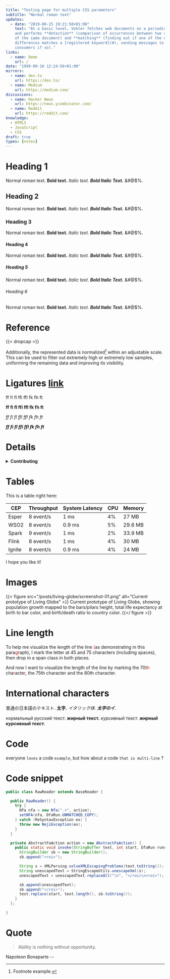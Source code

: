 ```yaml
---
title: "Testing page for multiple CSS parameters"
subtitle: "Normal roman text"
updates:
  - date: "2019-08-15 19:21:50+01:00"
    text: "At a basic level, Vokter fetches web documents on a periodic basis
    and performs **detection** (comparison of occurrences between two snapshots
    of the same document) and **matching** (finding out if one of the detected
    differences matches a [registered keyword](#), sending messages to attached
    consumers if so)."
links:
  - name: Demo
    url: /
date: "1999-09-10 12:24:56+01:00"
mirrors:
  - name: dev.to
    url: https://dev.to/
  - name: Medium
    url: https://medium.com/
discussions:
  - name: Hacker News
    url: https://news.ycombinator.com/
  - name: Reddit
    url: https://reddit.com/
knowledge:
  - HTML5
  - JavaScript
  - CSS
draft: true
types: [notes]
---
```


# Heading 1

Normal roman text. __Bold text.__ _Italic text._ **_Bold Italic Text._** &#@$%.

## Heading 2

Normal roman text. __Bold text.__ _Italic text._ **_Bold Italic Text._** &#@$%.

### Heading 3

Normal roman text. __Bold text.__ _Italic text._ **_Bold Italic Text._** &#@$%.

#### Heading 4

Normal roman text. __Bold text.__ _Italic text._ **_Bold Italic Text._** &#@$%.

##### Heading 5

Normal roman text. __Bold text.__ _Italic text._ **_Bold Italic Text._** &#@$%.

###### Heading 6

Normal roman text. __Bold text.__ _Italic text._ **_Bold Italic Text._** &#@$%.


# Reference

{{< dropcap >}}

Additionally, the represented data is normalized[^test] within an adjustable
scale. This can be used to filter out extremely high or extremely low samples,
uniforming the remaining data and improving its visibility.

[^test]: Footnote example.


# Ligatures [link](https://www.edduarte.com)

ff fi fl ffi ffl fk fh ft

__ff fi fl ffi ffl fk fh ft__

_ff fi fl ffi ffl fk fh ft_

**_ff fi fl ffi ffl fk fh ft_**


# Details

<details>
  <summary><strong>Contributing</strong></summary>
  <div>
    <p>Pull requests and stars are always welcome.</p>
    <details>
      <summary><strong>Inner 1</strong></summary>
      <div>
        <p>For bugs and feature requests, <a href="/jonschlinkert/gulp-htmlmin/issues/new">please create an issue</a>.</p>
      </div>
    </details>
    <details>
      <summary><strong>Inner 2</strong></summary>
      <div>
      <p>Don't forget to like and subscribe!</p>
        <details>
          <summary><strong>Inner-Inner 1</strong></summary>
          <div>
            <p>I didn't :angryface:</p>
          </div>
        </details>
      </div>
    </details>
  </div>
</details>

# Tables

This is a table right here:

| CEP    | Throughput | System Latency | CPU | Memory  |
|--------|------------|----------------|-----|---------|
| Esper  | 8 event/s  | 1 ms           | 4%  | 27 MB   |
| WSO2   | 8 event/s  | 0.9 ms         | 5%  | 29.6 MB |
| Spark  | 9 event/s  | 1 ms           | 2%  | 33.9 MB |
| Flink  | 8 event/s  | 1 ms           | 4%  | 30 MB   |
| Ignite | 8 event/s  | 0.9 ms         | 4%  | 24 MB   |

I hope you like it!

# Images

{{< figure
  src="/posts/living-globe/screenshot-01.png"
  alt="Current prototype of Living Globe" >}}
Current prototype of Living Globe, showing population growth mapped to the
bars/pilars height, total life expectancy at birth to bar color, and birth/death
ratio to country color.
{{</ figure >}}

# Line length

To help me visualize the length of the line <span style="color:red;">(</span>as
demonstrating in this para<span style="color:red;">g</span>raph), I mark the
letter at 45 and 75 characters (including spaces), then drop in a span class in
both places.

And now I want to visualize the length of the line by marking the 70t<span
style="color:red;">h</span> cha<span style="color:red;">r</span>acte<span
style="color:red;">r</span>, the 75th character and the 80th character.

# International characters

普通の日本語のテキスト. __太字.__ _イタリック体._ **_太字のイ._**

нормальный русский текст. __жирный текст.__ _курсивный текст._
**_жирный курсивный текст._**

# Code

everyone ``loves`` a code ``example``, but how about a code ``that is
multi-line`` ?

# Code snippet

```java
public class RawReader extends BaseReader {

  public RawReader() {
    try {
      Nfa nfa = new Nfa(".+", action);
      setNFA(nfa, DfaRun.UNMATCHED_COPY);
    } catch (ReSyntaxException ex) {
      throw new NejiException(ex);
    }
  }

  private AbstractFaAction action = new AbstractFaAction() {
    public static void invoke(StringBuffer text, int start, DfaRun runner) {
      StringBuilder sb = new StringBuilder();
      sb.append("<roi>");

      String s = XMLParsing.solveXMLEscapingProblems(text.toString());
      String unescapedText = StringEscapeUtils.unescapeXml(s);
      unescapedText = unescapedText.replaceAll("\n", "</roi>\n<roi>");

      sb.append(unescapedText);
      sb.append("</roi>");
      text.replace(start, text.length(), sb.toString());
    }
  };

}
```

# Quote

> Ability is nothing without opportunity.

Napoleon Bonaparte --
